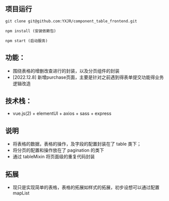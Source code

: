 ## 项目运行
```
git clone git@github.com:YXJR/component_table_frontend.git 

npm install (安装依赖包)

npm start (启动服务)

```

## 功能：
- 围绕表格的增删改查进行的封装，以及分页组件的封装
- [2022.12.8] 新增purchase页面，主要是针对之前遇到得表单提交功能得业务逻辑改造

## 技术栈：
- vue.js(2) + elementUI + axios + sass + express

## 说明
- 将表格的数据，表格的操作，及字段的配置封装在了 table 类下；
- 将分页的配置和操作放在了 pagination 的类下
- 通过 tableMixin 将页面级的重复代码封装

## 拓展
- 现只是实现简单的表格，表格的拓展如样式的拓展，初步设想可以通过配置 mapList




